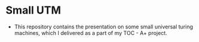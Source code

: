 # Small UTM
* This repository contains the presentation on some small universal turing machines, which I delivered as a part of my TOC - A+ project.
